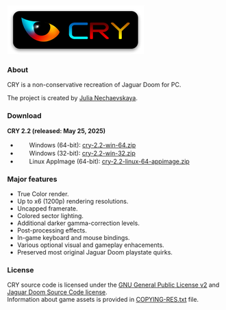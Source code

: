 ![](https://raw.githubusercontent.com/JNechaevsky/jnechaevsky.github.io/main/cry/cry-logo-dw.png)
### About
CRY is a non-conservative recreation of Jaguar Doom for PC.

The project is created by [Julia Nechaevskaya](mailto:julia.nechaevskaya@live.com).

### Download

**CRY 2.2 (released: May 25, 2025)**
* &nbsp;<img src="https://jnechaevsky.github.io/img/icon_win64.png" width="16" height="16" />&nbsp;&nbsp;Windows (64-bit): [cry-2.2-win-64.zip](https://github.com/JNechaevsky/CRY/releases/download/2.2/cry-2.2-win-64.zip)
* &nbsp;<img src="https://jnechaevsky.github.io/img/icon_win32.png" width="16" height="16" />&nbsp;&nbsp;Windows (32-bit): [cry-2.2-win-32.zip](https://github.com/JNechaevsky/CRY/releases/download/2.2/cry-2.2-win-32.zip)
* &nbsp;<img src="https://jnechaevsky.github.io/img/icon_linux64.png" width="16" height="16" />&nbsp;&nbsp;Linux AppImage (64-bit): [cry-2.2-linux-64-appimage.zip](https://github.com/JNechaevsky/CRY/releases/download/2.2/cry-2.2-linux-64-appimage.zip)

### Major features

* True Color render.
* Up to x6 (1200p) rendering resolutions.
* Uncapped framerate.
* Colored sector lighting.
* Additional darker gamma-correction levels.
* Post-processing effects.
* In-game keyboard and mouse bindings.
* Various optional visual and gameplay enhacements.
* Preserved most original Jaguar Doom playstate quirks.

### License

CRY source code is licensed under the [GNU General Public License v2](https://github.com/JNechaevsky/yaguar-doom/blob/main/COPYING.txt) and [Jaguar Doom Source Code license](https://github.com/JNechaevsky/yaguar-doom/blob/main/COPYING-JAG.txt).
<br>Information about game assets is provided in [COPYING-RES.txt](https://github.com/JNechaevsky/yaguar-doom/blob/main/COPYING-RES.txt) file.
